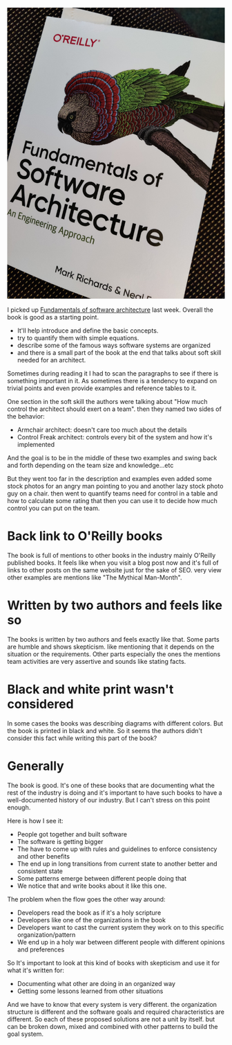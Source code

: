 ![](/public/IMG_20210522_200302.jpg)

I picked up [Fundamentals of software architecture](https://www.goodreads.com/book/show/44144493-fundamentals-of-software-architecture) last week. Overall the book is good as a starting point.

- It'll help introduce and define the basic concepts.
- try to quantify them with simple equations.
- describe some of the famous ways software systems are organized
- and there is a small part of the book at the end that talks about soft skill needed for an architect.

Sometimes during reading it I had to scan the paragraphs to see if there is something important in it. As sometimes there is a tendency to expand on trivial points and even provide examples and reference tables to it.

One section in the soft skill the authors were talking about "How much control the architect should exert on a team". then they named two sides of the behavior:

- Armchair architect: doesn't care too much about the details
- Control Freak architect: controls every bit of the system and how it's implemented

And the goal is to be in the middle of these two examples and swing back and forth depending on the team size and knowledge...etc

But they went too far in the description and examples even added some stock photos for an angry man pointing to you and another lazy stock photo guy on a chair. then went to quantify teams need for control in a table and how to calculate some rating that then you can use it to decide how much control you can put on the team.

# Back link to O'Reilly books

The book is full of mentions to other books in the industry mainly O'Reilly published books. It feels like when you visit a blog post now and it's full of links to other posts on the same website just for the sake of SEO. very view other examples are mentions like "The Mythical Man-Month".

# Written by two authors and feels like so

The books is written by two authors and feels exactly like that. Some parts are humble and shows skepticism. like mentioning that it depends on the situation or the requirements. Other parts especially the ones the mentions team activities are very assertive and sounds like stating facts.

# Black and white print wasn't considered

In some cases the books was describing diagrams with different colors. But the book is printed in black and white. So it seems the authors didn't consider this fact while writing this part of the book?

# Generally

The book is good. It's one of these books that are documenting what the rest of the industry is doing and it's important to have such books to have a well-documented history of our industry. But I can't stress on this point enough.

Here is how I see it:

- People got together and built software
- The software is getting bigger
- The have to come up with rules and guidelines to enforce consistency and other benefits
- The end up in long transitions from current state to another better and consistent state
- Some patterns emerge between different people doing that
- We notice that and write books about it like this one.

The problem when the flow goes the other way around:

- Developers read the book as if it's a holy scripture
- Developers like one of the organizations in the book
- Developers want to cast the current system they work on to this specific organization/pattern
- We end up in a holy war between different people with different opinions and preferences

So It's important to look at this kind of books with skepticism and use it for what it's written for:

- Documenting what other are doing in an organized way
- Getting some lessons learned from other situations

And we have to know that every system is very different. the organization structure is different and the software goals and required characteristics are different. So each of these proposed solutions are not a unit by itself. but can be broken down, mixed and combined with other patterns to build the goal system.
